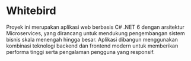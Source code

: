 # Whitebird
Proyek ini merupakan aplikasi web berbasis C# .NET 6 dengan arsitektur Microservices, yang dirancang untuk mendukung pengembangan sistem bisnis skala menengah hingga besar. Aplikasi dibangun menggunakan kombinasi teknologi backend dan frontend modern untuk memberikan performa tinggi serta pengalaman pengguna yang responsif.
